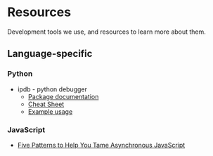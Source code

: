 # Resources

Development tools we use, and resources to learn more about them.

## Language-specific

### Python

- ipdb - python debugger
  - [Package documentation](https://pypi.python.org/pypi/ipdb)
  - [Cheat Sheet](https://pythonadventures.wordpress.com/2011/04/24/debugging-in-python/)
  - [Example usage](http://iqbalnaved.wordpress.com/2013/10/17/how-to-debug-in-ipython-using-ipdb/)

### JavaScript

- [Five Patterns to Help You Tame Asynchronous JavaScript](http://tech.pro/blog/1402/five-patterns-to-help-you-tame-asynchronous-javascript)
